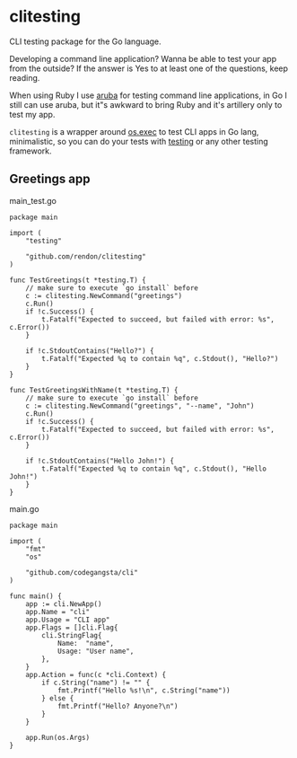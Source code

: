 # clitesting
CLI testing package for the Go language.

Developing a command line application? Wanna be able to test your app from the outside? If the answer is Yes to at least one of the questions, keep reading.

When using Ruby I use [aruba](https://github.com/cucumber/aruba) for testing command line applications, in Go I still can use aruba, but it"s awkward to bring Ruby and it's artillery only to test my app.

`clitesting` is a wrapper around [os.exec](https://golang.org/pkg/os/exec/) to test CLI apps in Go lang, minimalistic, so you can do your tests with [testing](https://golang.org/pkg/testing/) or any other testing framework.


## Greetings app
main\_test.go

    package main

    import (
        "testing"

        "github.com/rendon/clitesting"
    )

    func TestGreetings(t *testing.T) {
        // make sure to execute `go install` before
        c := clitesting.NewCommand("greetings")
        c.Run()
        if !c.Success() {
            t.Fatalf("Expected to succeed, but failed with error: %s", c.Error())
        }

        if !c.StdoutContains("Hello?") {
            t.Fatalf("Expected %q to contain %q", c.Stdout(), "Hello?")
        }
    }

    func TestGreetingsWithName(t *testing.T) {
        // make sure to execute `go install` before
        c := clitesting.NewCommand("greetings", "--name", "John")
        c.Run()
        if !c.Success() {
            t.Fatalf("Expected to succeed, but failed with error: %s", c.Error())
        }

        if !c.StdoutContains("Hello John!") {
            t.Fatalf("Expected %q to contain %q", c.Stdout(), "Hello John!")
        }
    }


main.go

    package main

    import (
        "fmt"
        "os"

        "github.com/codegangsta/cli"
    )

    func main() {
        app := cli.NewApp()
        app.Name = "cli"
        app.Usage = "CLI app"
        app.Flags = []cli.Flag{
            cli.StringFlag{
                Name:  "name",
                Usage: "User name",
            },
        }
        app.Action = func(c *cli.Context) {
            if c.String("name") != "" {
                fmt.Printf("Hello %s!\n", c.String("name"))
            } else {
                fmt.Printf("Hello? Anyone?\n")
            }
        }

        app.Run(os.Args)
    }
